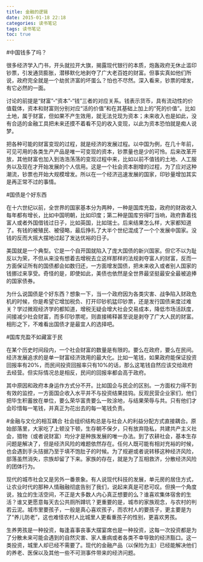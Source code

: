 ```yaml
---
title: 金融的逻辑
date: 2015-01-18 22:18
categories: 读书笔记
tags: 读书笔记
toc: true
---
```

#中国钱多了吗？

很多经济学入门书，开头就拉开大旗，揭露现代银行的本质，炮轰政府无休止滥印钞票，引发通货膨胀，潜移默化地剥夺了广大老百姓的财富。但事实真如他们所说，政府完全就是一个劫贫济富的坏蛋么？怕也不尽然。深入看来，钞票的增发，有它必然的一面。

讨论的前提是“财富”-“资本”-“钱”三者的对应关系。钱表示货币，具有流动性的价值载体，资本和财富则分别对应“活的价值”和在其基础上加上的“死的价值”。比如土地，属于财富，但如果不产生效用，就无法兑现为资本；未来收入也是如此，没有合适的金融工具把未来还摸不着看不见的收入变现，以此为资本恐怕就是痴人说梦。

把各种可能的财富变现的过程，就是经济的发展过程。以中国为例，在几十年前，可见可用的各类生产产品是唯一可变现的资本，钞票量也是少的可怜。后来改革开放，其他财富也加入到浩浩荡荡的变现过程中来，比如以前不值钱的土地、人工服务以及现在才开始发展的个人信用。这是一个社会资本剧增的过程，为了应对这种潮流，钞票也开始大规模增发。所以在一个经济迅速发展的国家，印钞量增加其实是再正常不过的事情。

#国债是个好东西

在十六世纪以前，全世界的国家基本分为两种，一种是国库充盈，政府的财政收入每年都有增长，比如中国明朝，比如印度；第二种是国库穷得叮当响，政府靠着找富人或者外国借钱过日子，比如英国，比如瑞士。后来结果怎么样，大家都知道了。有钱的被殖民、被侵略，最后挣扎了大半个世纪混成了一个个发展中国家。没钱的反而大摇大摆地过起了发达优裕的日子。

美国就是一个典型。它是一个自开国就陷入了庞大国债的新兴国家。但它不以为耻反以为荣，不但从来没有想着去增税去立这样那样的法规剥夺富人的财富，反而一方面保证所有的国债都会如数归还，一方面增发国债，把未来收入或者别人国家的钱挪过来享受。奇怪的是，即使如此，美债也依然是全世界最坚挺最安全最被追捧的国家债券。

为什么说国债是个好东西？想象一下，当一个政府因为各类灾害、战争陷入财政危机的时候，你是希望它增加税负、打开印钞机猛印钞票，还是发行国债来度过难关？学过微观经济学的都知道，增税无疑会增大社会交易成本，降低市场活跃度，间接减少社会财富，而多印钞票呢，则直接稀释甚至说是剥夺了广大人民的财富。相形之下，不难看出国债才是最宜人的选择吧。

#国库充盈不如藏富于民

在某个历史时间段内，一个社会财富的数量是有限的。要么在政府，要么在民间。经济发展追求的是单一财富经济效用的最大化。比如一笔钱，如果政府能保证投资回报率有20%，而民间投资回报率只有10%的话，那么这笔钱自然应该交给政府去经营。但实际情况总是相反，民间的回报率都会高于政府。

其中原因和政府本身运作方式分不开。比如国企与民企的区别。一方面权力得不到有效的监控，一方面国企收入水平并不与投资结果挂钩。反观民营企业家们，他们把毕生积蓄放在单位，要么荣华富贵要么一败涂地，与结果荣辱与共。只有他们才会珍惜每一笔钱，并真正为花出去的每一笔钱负责。

#金融与文化的相互耦合
社会组织结构总是与社会人的利益分配方式直接耦合。原始部落里，大家吃了上顿没下顿，生存朝不保夕，只有放弃隐私，共建共产主义社会，猎物（或者说财富）均分才是种族发展的唯一办法。到了农耕社会，基本生存问题是解决了，但是经济风险的难题依然存在。任何人既可能有相对充裕的时候，也会遇到手头拮据乃至于填不饱肚子的时候。为了规避或者说转移这种经济风险，部落虽然消失，宗族却留了下来。家族的存在，就是为了互相救济，分散经济风险的团体行为。

现代的城市社会又是另外一番景象。有人说现代科技的发展，单元房的居住方式，让农业时代的那种人情融融彻底告别了我们，说起来真是可悲可叹。但换一个角度说，独立的生活空间，不正是大多数人内心真正想要的么？谁喜欢集体宿舍的生活？谁又更愿意每天去公共厕所蹲坑？更重要的是，城市的家族观念，与农村的判若云泥。城市里要孩子，一般是真心喜欢孩子，而农村人的要孩子，更主要是为了“养儿防老”，这也难怪农村人比城里人更看重孩子的性别，更喜欢男孩。

生养男孩是一种投资，每逢喜事丧事大摆宴席也是一种投资，这每一次投资都是为了分散未来可能会遇到的自然灾害、家人重病或者各类不幸导致的经济豁口。这一类投资，城里人却已经不需要了。现代的金融产品（以保险为主）已经能解决他们的养老、医保以及其他一些不可测事件带来的经济问题。
